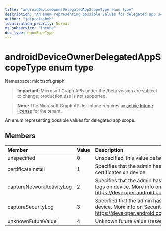 ```yaml
---
title: "androidDeviceOwnerDelegatedAppScopeType enum type"
description: "An enum representing possible values for delegated app scope."
author: "jaiprakashmb"
localization_priority: Normal
ms.subservice: "intune"
doc_type: enumPageType
---
```


# androidDeviceOwnerDelegatedAppScopeType enum type

Namespace: microsoft.graph

> **Important:** Microsoft Graph APIs under the /beta version are subject to change; production use is not supported.

> **Note:** The Microsoft Graph API for Intune requires an [active Intune license](https://go.microsoft.com/fwlink/?linkid=839381) for the tenant.

An enum representing possible values for delegated app scope.

## Members
|Member|Value|Description|
|:---|:---|:---|
|unspecified|0|Unspecified; this value defaults to DELEGATED_SCOPE_UNSPECIFIED.|
|certificateInstall|1|Specifies that the admin has given app permission to install and manage certificates on device.|
|captureNetworkActivityLog|2|Specifies that the admin has given app permission to capture network activity logs on device. More info on Network activity logs: https://developer.android.com/work/dpc/logging |
|captureSecurityLog|3|Specified that the admin has given permission to capture security logs on device. More info on Security logs: https://developer.android.com/work/dpc/security#log_enterprise_device_activity|
|unknownFutureValue|4|Unknown future value (reserved, not used right now)|

